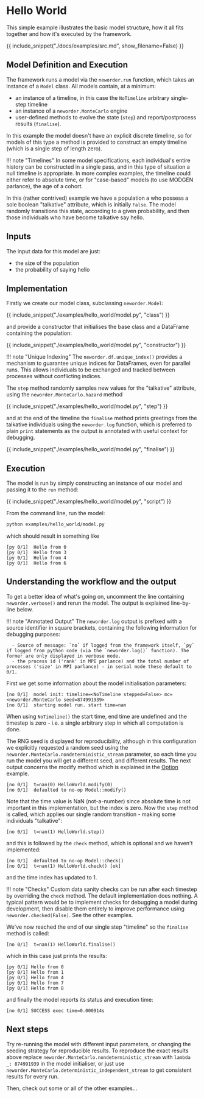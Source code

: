 # Hello World

This simple example illustrates the basic model structure, how it all fits together and how it's executed by the framework.

{{ include_snippet("./docs/examples/src.md", show_filename=False) }}

## Model Definition and Execution

The framework runs a model via the `neworder.run` function, which takes an instance of a `Model` class. All models contain, at a minimum:

- an instance of a timeline, in this case the `NoTimeline` arbitrary single-step timeline
- an instance of a `neworder.MonteCarlo` engine
- user-defined methods to evolve the state (`step`) and report/postprocess results (`finalise`).

In this example the model doesn't have an explicit discrete timeline, so for models of this type a method is provided to construct an empty timeline (which is a single step of length zero).

!!! note "Timelines"
    In some model specifications, each individual's entire history can be constructed in a single pass, and in this type of situation a null timeline is appropriate. In more complex examples, the timeline could either refer to absolute time, or for "case-based" models (to use MODGEN parlance), the age of a cohort.

In this (rather contrived) example we have a population a who possess a sole boolean "talkative" attribute, which is initially `False`. The model randomly transitions this state, according to a given probability, and then those individuals who have become talkative say hello.

## Inputs

The input data for this model are just:

- the size of the population
- the probability of saying hello

## Implementation

Firstly we create our model class, subclassing `neworder.Model`:

{{ include_snippet("./examples/hello_world/model.py", "class") }}

and provide a constructor that initialises the base class and a DataFrame containing the population:

{{ include_snippet("./examples/hello_world/model.py", "constructor") }}

!!! note "Unique Indexing"
    The `neworder.df.unique_index()` provides a mechanism to guarantee unique indices for DataFrames, even for parallel runs. This allows individuals to be exchanged and tracked between processes without conflicting indices.

The `step` method randomly samples new values for the "talkative" attribute, using the `neworder.MonteCarlo.hazard` method

{{ include_snippet("./examples/hello_world/model.py", "step") }}

and at the end of the timeline the `finalise` method prints greetings from the talkative individuals using the `neworder.log` function, which is preferred to plain `print` statements as the output is annotated with useful context for debugging.

{{ include_snippet("./examples/hello_world/model.py", "finalise") }}

## Execution

The model is run by simply constructing an instance of our model and passing it to the `run` method:

{{ include_snippet("./examples/hello_world/model.py", "script") }}

From the command line, run the model:

```bash
python examples/hello_world/model.py
```

which should result in something like

```text
[py 0/1]  Hello from 0
[py 0/1]  Hello from 3
[py 0/1]  Hello from 4
[py 0/1]  Hello from 6
```

## Understanding the workflow and the output

To get a better idea of what's going on, uncomment the line containing `neworder.verbose()` and rerun the model. The output is explained line-by-line below.

!!! note "Annotated Output"
    The `neworder.log` output is prefixed with a source identifier in square brackets, containing the following information for debugging purposes:

      - Source of message: `no` if logged from the framework itself, `py` if logged from python code (via the `neworder.log()` function). The former are only displayed in verbose mode.
      - the process id ('rank' in MPI parlance) and the total number of processes ('size' in MPI parlance) - in serial mode these default to 0/1.


First we get some information about the model initialisation parameters:

```text
[no 0/1]  model init: timeline=<NoTimeline stepped=False> mc=<neworder.MonteCarlo seed=874991939>
[no 0/1]  starting model run. start time=nan
```

When using `NoTimeline()` the start time, end time are undefined and the timestep is zero - i.e. a single arbitrary step in which all computation is done.

The RNG seed is displayed for reproducibility, although in this configuration we explicitly requested a random seed using the `neworder.MonteCarlo.nondeterministic_stream` parameter, so each time you run the model you will get a different seed, and different results. The next output concerns the modify method which is explained in the [Option](./option.md) example.

```text
[no 0/1]  t=nan(0) HelloWorld.modify(0)
[no 0/1]  defaulted to no-op Model::modify()
```

Note that the time value is NaN (not-a-number) since absolute time is not important in this implementation, but the index is zero. Now the `step` method is called, which applies our single random transition - making some individuals "talkative":

```text
[no 0/1]  t=nan(1) HelloWorld.step()
```

and this is followed by the `check` method, which is optional and we haven't implemented:

```text
[no 0/1]  defaulted to no-op Model::check()
[no 0/1]  t=nan(1) HelloWorld.check() [ok]
```
and the time index has updated to 1.

!!! note "Checks"
    Custom data sanity checks can be run after each timestep by overriding the `check` method. The default implementation does nothing. A typical pattern would be to implement checks for debugging a model during development, then disable them entirely to improve performance using `neworder.checked(False)`. See the other examples.

We've now reached the end of our single step "timeline" so the `finalise` method is called:

```text
[no 0/1]  t=nan(1) HelloWorld.finalise()
```

which in this case just prints the results:

```text
[py 0/1] Hello from 0
[py 0/1] Hello from 1
[py 0/1] Hello from 4
[py 0/1] Hello from 7
[py 0/1] Hello from 8
```

and finally the model reports its status and execution time:

```text
[no 0/1] SUCCESS exec time=0.000914s
```

## Next steps

Try re-running the model with different input parameters, or changing the seeding strategy for reproducible results. To reproduce the exact results above replace `neworder.MonteCarlo.nondeterministic_stream` with `lambda _: 874991939` in the model initialiser, or just use `neworder.MonteCarlo.deterministic_independent_stream` to get consistent results for every run.

Then, check out some or all of the other examples...
